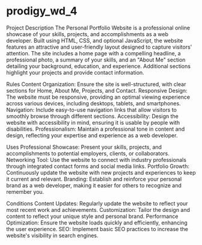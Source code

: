 # prodigy_wd_4
Project Description
The Personal Portfolio Website is a professional online showcase of your skills, projects, and accomplishments as a web developer. Built using HTML, CSS, and optional JavaScript, the website features an attractive and user-friendly layout designed to capture visitors' attention. The site includes a home page with a compelling headline, a professional photo, a summary of your skills, and an "About Me" section detailing your background, education, and experience. Additional sections highlight your projects and provide contact information.

Rules
Content Organization: Ensure the site is well-structured, with clear sections for Home, About Me, Projects, and Contact.
Responsive Design: The website must be responsive, providing an optimal viewing experience across various devices, including desktops, tablets, and smartphones.
Navigation: Include easy-to-use navigation links that allow visitors to smoothly browse through different sections.
Accessibility: Design the website with accessibility in mind, ensuring it is usable by people with disabilities.
Professionalism: Maintain a professional tone in content and design, reflecting your expertise and experience as a web developer.

Uses
Professional Showcase: Present your skills, projects, and accomplishments to potential employers, clients, or collaborators.
Networking Tool: Use the website to connect with industry professionals through integrated contact forms and social media links.
Portfolio Growth: Continuously update the website with new projects and experiences to keep it current and relevant.
Branding: Establish and reinforce your personal brand as a web developer, making it easier for others to recognize and remember you.

Conditions
Content Updates: Regularly update the website to reflect your most recent work and achievements.
Customization: Tailor the design and content to reflect your unique style and personal brand.
Performance Optimization: Ensure the website loads quickly and efficiently, enhancing the user experience.
SEO: Implement basic SEO practices to increase the website's visibility in search engines.
